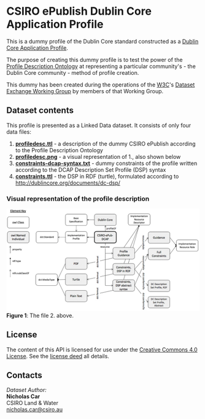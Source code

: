 # CSIRO ePublish Dublin Core Application Profile

This is a dummy profile of the Dublin Core standard constructed as a
[Dublin Core Application Profile](http://dublincore.org/documents/profile-guidelines/).

The purpose of creating this dummy profile is to test the power of the
[Profile Description Ontology](https://w3c.github.io/dxwg/profiledesc/) at
representing a particular community's - the Dublin Core community - method of
profile creation.

This dummy has been created during the operations of the [W3C](https://www.w3.org/)'s
[Dataset Exchange Working Group](https://www.w3.org/2017/dxwg/) by members of
that Working Group.


## Dataset contents
This profile is presented as a Linked Data dataset. It consists of only four
data files:

1. **[profiledesc.ttl](profiledesc.ttl)** - a description of the dummy CSIRO ePublish according to the Profile Description Ontology
2. **[profiledesc.png](profiledesc.png)** - a visual representation of 1., also shown below
3. **[constraints-dcap-syntax.txt](constraints-dcap-syntax.txt)** - dummy constraints of the profile written according to the DCAP Description Set Profile (DSP) syntax
4. **[constraints.ttl](constraints.ttl)** - the DSP in RDF (turtle), formulated according to <http://dublincore.org/documents/dc-dsp/>

### Visual representation of the profile description
![](profiledesc.png)
**Figure 1**: The file 2. above.

## License
The content of this API is licensed for use under the [Creative Commons 4.0 License](https://creativecommons.org/licenses/by/4.0/). See the [license deed](LICENSE) all details.


## Contacts
*Dataset Author:*  
**Nicholas Car**  
CSIRO Land & Water  
<nicholas.car@csiro.au>
